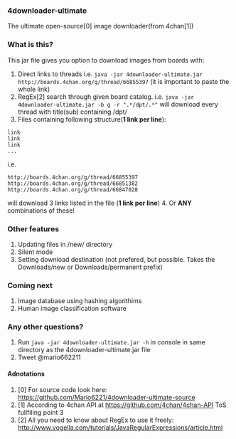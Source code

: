 ### 4downloader-ultimate
The ultimate open-source[0] image downloader(from 4chan[1]) 

### What is this?
This jar file gives you option to download images from boards with:
1. Direct links to threads i.e. `java -jar 4downloader-ultimate.jar http://boards.4chan.org/g/thread/66855397` (it is important to paste the whole link)
2. RegEx[2] search through given board catalog. i.e. `java -jar 4downloader-ultimate.jar -b g -r ".*/dpt/.*"` will download every thread with title(sub) containing /dpt/ 
3. Files containing following structure(**1 link per line**):
```
link
link
link
...
```
i.e.
```
http://boards.4chan.org/g/thread/66855397
http://boards.4chan.org/g/thread/66851382
http://boards.4chan.org/g/thread/66847028
```
will download 3 links listed in the file (**1 link per line**)
4. Or **ANY** combinations of these!

### Other features
1. Updating files in /new/ directory
2. Silent mode
3. Setting download destination (not prefered, but possible. Takes the Downloads/new or Downloads/permanent prefix)

### Coming next
1. Image database using hashing algorithims
2. Human image classification software

### Any other questions?
1. Run `java -jar 4downloader-ultimate.jar -h` in console in same directory as the 4downloader-ultimate.jar file
2. Tweet @mario662211

#### Adnotations
1. [0] For source code look here: https://github.com/Mario6221/4downloader-ultimate-source
2. [1] According to 4chan API at https://github.com/4chan/4chan-API ToS fullfiling point 3
3. [2] All you need to know about RegEx to use it freely: http://www.vogella.com/tutorials/JavaRegularExpressions/article.html
